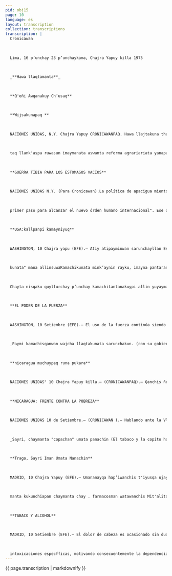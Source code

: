 ```yaml
---
pid: obj15
page: 10
language: es
layout: transcription
collection: transcriptions
transcription: |
  Cronicawan
  
  
  
  Lima, 16 p’unchay 23 p’unchaykama, Chajra Yapuy killa 1975
  
  
  
  _**Hawa llaqtamanta**_
  
  
  
  **Q'oñi Awqanakuy Ch’usaq**
  
  
  
  **Wijsakunapaq **
  
  
  
  NACIONES UNIDAS, N.Y. Chajra Yapuy CRONICAWANPAQ. Hawa llajtakuna thasnuy política "puchukan chiri awqata, icha mana q’oñi awqayta pisipasqa teqsimuyupi chhaynatan sutichan Ñaciones Unidaspi dominicano arariwa Alfonso Moreno Martinez. Chaymanta, nillasqataq ONU tantanakuypi iñispa "kay musoq hawa llajta pura económico ñegenpi". Chay mirachiyqa tawnamantan chaywanmi atipasun kay ñawpaqen thaskiywan. Chaymanta sumaj manta hap’isun qhapaq llaj
  
  
  
  taq llank'aspa ruwasun imaymanata aswanta reforma agrariariata yanapaspa chaymanta chaninmanta rakinakunanchispaq hunt'ayninchispag chay manta munaykunapaq. Materias Primasmanta rimaspataq nin: "pisipasqa llajtakunamanqa manas yuyay q’ochoy kanmanchu sumaj ñawi killa qhaway wayllarta allpan chiskunata hatun t'oqokunamanta ch’ipasqa chaytan saqesqaku chukunchis orqoq maquinariakuna mana kapusqanta apaspa; ichakanku tecnico yuyayniyoq chaymanta qolqeyuq llajta qhapaqninchis sik'inanta kayninchista chaywankupaq.
  
  
  
  **GUERRA TIBIA PARA LOS ESTOMAGOS VACIOS**
  
  
  
  NACIONES UNIDAS N.Y. (Para Cronicawan).La política de apacigua miento internacional "puso fin a la guerra fría, pero continúa la guerra tibia de los estómagos vacios en el mundo subdesarrollado" afirmó hoy en las Naciones Unidas el Embajador dominicano Alfonso Moreno Martinez Asimismo, durante su intervención en el debate general de la Asamblea extraordinaria de la ONUafirmó que "el nuevo orden económico internacional debe ser sólo el
  
  
  
  primer paso para alcanzar el nuevo órden humano internacional". Ese desarrollo debe apoyarse en el aprovechamiento eficaz de los propios recursos naturales y el reordenamiento de la economía, mediante la ejecución y ampliación de, la reforma agraria y otras necesarias para logran una justa redistribución de ingresos y oportunidades Refiriéndose al problema de las materias primas afirmó que "a los países subdesarrollados no nos place imaginar nuestras tierras como un paisaje lunar lleno de cráteres, dejados por la maquinaria extractiva de aquellos que no tenían nuestros recursos naturales, pero si, los conocimientos técnicos y el capital para explotar
  
  
  
  **USA:kallpanpi kamayniyuq**
  
  
  
  WASHINGTON, 10 Chajra yapu (EFE).— Atiy atipayminwan sarunchayllan Estados Unidospa, hawa runamasinwan rimanakuynin chaymi ñawpamanta kamachikuynin karan, aswan wakin runantaq chaywan q’ochukunku. Icha chay aswan askha runallantaq nin: Estados Unidosqa manas umachanmanchu "mosoq kawsaq
  
  
  
  kunata" mana allinsuwaKamachikunata mink’aynin rayku, imayna pantaranku Vietnam del Surwan. "Estados Unidos sapa pachajmanta pisqa chunka runa yuyaychan chhaynata nispa: Estados Unidosqa awqaqkunata chakinta sayachinman sichus mink’anchiskunata pisi kallpa kayninpi churanakuyta munaqtinku" Chaymanta nillankutaq: "Mayninpitaq amachananchis munaspa mana chitapas manaraq comunischaycha kanman ima millaymanta".
  
  
  
  Chayta nisqaku quyllurchay p’unchay kamachitantanakuypi allin yuyaymanta mirachinapaq q’ayamanta hawa llajta rimanakuyninpi Estados Unidospa.
  
  
  
  **EL PODER DE LA FUERZA**
  
  
  
  WASHINGTON, 10 Setiembre (EFE).— El uso de la fuerza continúa siendo instrumento primordial de la política exterior de Estados Unidos con el munaspa maygen kama haneplicito de un secton takuna llalliruananchispa, mayoritario de la ciudadanía. Pero esa misma mayo ría piensa que Estados Unidos no debe comprometer "nuevas vidas" a cambio de la lealtad de Gobiernos corruptos, como fue el caso de Vietnamdel Sur. "Un cincuenta por ciento de la ciudadanía norteamericana sigue pen sando que "Estados Unidos puede pararles los pies a aquellos agresores que pretendan hacerse con nuestros aliados más débiles". Luego "a veces hay que apoyar a un gobierno que no nos guste pues un triunfo comunista sería peor". Fue al inaugurarse hoy miércoles en el Congreso una serie de audiencias encaminadas a delinear el desarrollo ideal de la futura política exterior de ¡Estados Unidos.
  
  
  
  _Paymi kamachisqanwan wajcha llaqtakunata sarunchakun. (con su gobierno subyuga a los pueblos pobres) _
  
  
  
  **nicaragua muchuypaq runa pukara**
  
  
  
  NACIONES UNIDAS" 10 Chajra Yapuy killa.— (CRONICAWANPAQ).— Qanchis ñeqen —AsambleaEspecial de las Naciones Unidaspi, Nicaragua suyuq arariwan, Guillermo Sevilla Sacasa, tantanakuqkunata mañakun: llank’anapaq runa pukarata muchuy yarqay wisch’unapaq. Chaymanta nillantaq Sevilla Sacasa, pichasunchis tukuy hark’akuna Kinsa Teqsimuyuq Llajtakuna qhapaqchakuynin pisipachiy munaqkunata. Nillantaq Nicaragua suyu arariwan huj mosoq economico ñeqen llajtakunawan chaymanta che qaqmanta p’aqmanapaq kamachi umallikunapi. Chaymanta arariwanpa amachakuynin 77 llajtakuna No Alineados sunturman. Nicaragua suyu kamachiñataq nin: Ñawpaq ñeqen económico kamachikunata hap’inanchispunis allin sumaj kasqanku rayku.
  
  
  
  **NICARAGUA: FRENTE CONTRA LA POBREZA**
  
  
  
  NACIONES UNIDAS 10 de Setiembre.— (CRONICAWAN ).— Hablando ante la VlAsamblea especial de las Naciones Unidas, el Embajador de Nicaragua, Guillermo Sevilla Sacasa, pidió hoy a los participantes la "Construcción de un Frente contra la pobreza". Es preciso añadió —Anadio Sevilla Sacasa, barrer todos los obstáculos que impiden el desarrollo económico de los países del Terces Mundo El Embajador de Nicaragua dijo luego que el establecimiento de un Nuevo Orden Económico Internacional debería tener como objetivo el facilitar también una participación Real de las Naciones en los Centros de decisión. Reiterando el apoyo de su delegación al Programa del Grupo "de los 77" países No Alineados, el representante nicaraguense dijo, sin embargo, que sería necesario también conservar aquellos elementos del Orden Económico anterior que se han revelado positivos.
  
  
  
  _Sayri, chaymanta "copachan" umata panachin (El tabaco y la copito hacen doler la la cabeza). _
  
  
  
  **Trago, Sayri Iman Umata Nanachin**
  
  
  
  MADRID, 10 Chajra Yapuy (EFE).— Umananayqa hap’iwanchis t'iyusqa ujaymanta chaymanta nisu hamatu q’osñichiymantawa, chaytan willakun "Ya"mit'ali. Waqaycholokunapas hamutuwan anchatas punkichin tutumanchispa "vasos sanguineoskunata", chaysi nanayta qallarichin. Kay uma nanaykuna hampikuyqa , analgesicokunawanqa mana allin
  
  
  
  manta kukunchiapan chaymanta chay . farmacosman watawanchis Mit'alitaq nin: chay umananaykunas kanman huj onqoykuna samanpana chaymanta amachawanchis hampikamayoqkunawan qhawachikunanchispaq cheqaqmanta intracraneal yurinta yachanapaq.
  
  
  
  **TABACO Y ALCOHOL**
  
  
  
  MADRID, 10 Setiembre (EFE).— El dolor de cabeza es ocasionado sin duda por el consumo ilimitado de alcohol y tabaco, según publica el diario matutino "YaTanto el alcohol y el tabaco provocan la dilatación de los vasos sanguineos del cerebro, dando origen a la sensación de dolor. La cura de este tipo de cefáleas a base de analgési cos puede ocasionar
  
  
  
  intoxicaciones especfficas, motivando consecuentemente la dependencia de aquellos fármacos. El articulista considera que el dolor de cabeza es un signo de otras perturbaciones como enfermedad especffica y recomienda inspecciones médicas que determinen su origen intracraneal.
---
```


{{ page.transcription | markdownify }}
